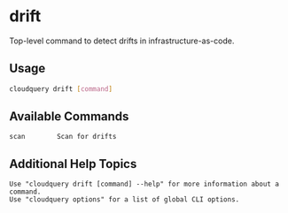 # drift

Top-level command to detect drifts in infrastructure-as-code.

## Usage

```bash
cloudquery drift [command]
```

## Available Commands

```
scan        Scan for drifts
```

## Additional Help Topics

```
Use "cloudquery drift [command] --help" for more information about a command.
Use "cloudquery options" for a list of global CLI options.
```
